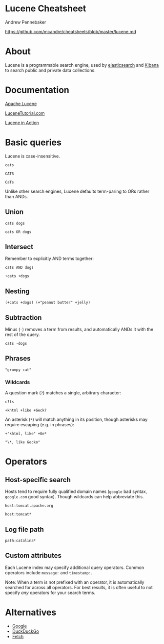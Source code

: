 # Lucene Cheatsheet

Andrew Pennebaker

https://github.com/mcandre/cheatsheets/blob/master/lucene.md

# About

Lucene is a programmable search engine, used by [elasticsearch](http://www.elasticsearch.org/) and [Kibana](http://www.elasticsearch.org/overview/kibana/) to search public and private data collections.

# Documentation

[Apache Lucene](http://lucene.apache.org/)

[LuceneTutorial.com](http://www.lucenetutorial.com/lucene-query-syntax.html)

[Lucene in Action](http://www.amazon.com/dp/1933988177/)

# Basic queries

Lucene is case-insensitive.

```
cats

CATS

CaTs
```

Unlike other search engines, Lucene defaults term-paring to ORs rather than ANDs.

## Union

```
cats dogs

cats OR dogs
```

## Intersect

Remember to explicitly AND terms together:

```
cats AND dogs

+cats +dogs
```

## Nesting

```
(+cats +dogs) (+"peanut butter" +jelly)
```

## Subtraction

Minus (`-`) removes a term from results, and automatically ANDs it with the rest of the query.

```
cats -dogs
```

## Phrases

```
"grumpy cat"
```

### Wildcards

A question mark (`?`) matches a single, arbitrary character:

```
c?ts

+khtml +like +Geck?
```

An asterisk (`*`) will match anything in its position, though asterisks may require escaping (e.g. in phrases):

```
+"khtml, like" +Ge*

"\*, like Gecko"
```

# Operators

## Host-specific search

Hosts tend to require fully qualified domain names (`google` bad syntax, `google.com` good syntax). Though wildcards can help abbreviate this.

```
host:tomcat.apache.org

host:tomcat*
```

## Log file path

```
path:catalina*
```

## Custom attributes

Each Lucene index may specify additional query operators. Common operators include `message:` and `timestamp:`.

Note: When a term is not prefixed with an operator, it is automatically searched for across all operators. For best results, it is often useful to not specify *any* operators for your search terms.

# Alternatives

* [Google](https://github.com/mcandre/cheatsheets/blob/master/google.md)
* [DuckDuckGo](https://github.com/mcandre/cheatsheets/blob/master/duckduckgo.md)
* [Fetch](http://fetch.yellosoft.us/)
